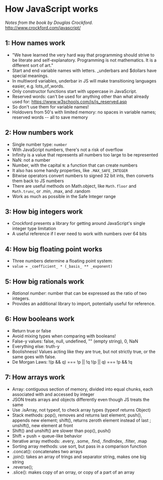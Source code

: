 # How JavaScript works
_Notes from the book by Douglas Crockford_. 
http://www.crockford.com/javascript/ 

## 1: How names work 
- "We have learned the very hard way that programming should strive to be literate and self-explanatory. Programming is not mathematics. It is a different sort of art." 
- Start and end variable names with letters. _underbars and $dollars have special meanings. 
- In multiword variables, underbar in JS will make transitioning languages easier, e.g. lots_of_words. 
- Only constructor functions start with uppercase in JavaScript. 
- Reserved words: can't be used for anything other than what already used for: https://www.w3schools.com/js/js_reserved.asp 
- So don't use them for variable names! 
- Holdovers from 50's with limited memory: no spaces in variable names; reserved words -- all to save memory 

## 2: How numbers work 
- Single number type: `number` 
- With JavaScript numbers, there's not a risk of overflow 
- Infinity is a value that represents all numbers too large to be represented 
- NaN: not a number 
- Number, with the capital `N`: a function that can create numbers 
- It also has some handy properties, like `.MAX_SAFE_INTEGER` 
- Bitwise operators convert numbers to signed 32 bit ints, then converts them back to JS numbers 
- There are useful methods on Math.object, like `Math.floor` and `Math.trunc`, or .min, .max, and .random 
- Work as much as possible in the Safe Integer range 

## 3: How big integers work 
- Crockford presents a library for getting around JavaScript's single integer type limitation 
- A useful reference if I ever need to work with numbers over 64 bits 

## 4: How big floating point works
- Three numbers determine a floating point system:
- `value = _coefficient_ * (_basis_ ** _exponent)`

## 5: How big rationals work 
- _Rational number_: number that can be expressed as the ratio of two integers.
- Provides an additional library to import, potentially useful for reference. 

## 6: How booleans work 
- Return true or false
- Avoid mixing types when comparing with booleans! 
- False-y values: false, null, undefined, "" (empty string), 0, NaN 
- Everything else: truth-y 
- Boolishness! Values acting like they are true, but not strictly true, or the same goes with false. 
- De Morgan Laws:
!(p && q) === !p || !q
!(p || q) === !p && !q 

## 7: How arrays work 
- Array: contiguous section of memory, divided into equal chunks, each associated with and accessed by integer
- JSON treats arrays and objects differently even though JS treats the same 
- Use .isArray, not typeof, to check array types (typeof returns Object)
- Stack methods: pop(), removes and returns last element; push(), appends new element; shift(), returns zeroth element instead of last ; unshift(), new element at front 
- Shift() and unshift() are slower than pop(), push()
- Shift + push = queue-like behavior 
- Iterative array methods: .every, .some, .find, .findIndex, .filter, .map 
- Sorting array methods: use sort, but pass in a comparison function 
- .concat(): concatenates two arrays 
- .join(): takes an array of trings and separator string, makes one big string 
- .reverse();
- .slice(): makes copy of an orray, or copy of a part of an array 